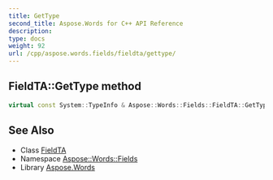 ```yaml
---
title: GetType
second_title: Aspose.Words for C++ API Reference
description: 
type: docs
weight: 92
url: /cpp/aspose.words.fields/fieldta/gettype/
---
```

## FieldTA::GetType method




```cpp
virtual const System::TypeInfo & Aspose::Words::Fields::FieldTA::GetType() const override
```

## See Also

* Class [FieldTA](../)
* Namespace [Aspose::Words::Fields](../../)
* Library [Aspose.Words](../../../)
